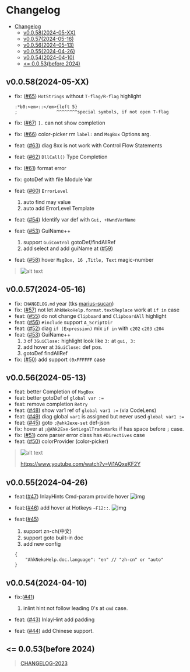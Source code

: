 # Changelog

- [Changelog](#changelog)
  - [v0.0.58(2024-05-XX)](#v00582024-05-xx)
  - [v0.0.57(2024-05-16)](#v00572024-05-16)
  - [v0.0.56(2024-05-13)](#v00562024-05-13)
  - [v0.0.55(2024-04-26)](#v00552024-04-26)
  - [v0.0.54(2024-04-10)](#v00542024-04-10)
  - [\<= 0.0.53(before 2024)](#-0053before-2024)

## v0.0.58(2024-05-XX)

<!-- pnpm 9.1.1 iwr https://get.pnpm.io/install.ps1 -useb | iex-->
<!-- dprint 0.45.1 -->

- fix: ([#65](https://github.com/CoffeeChaton/vscode-autohotkey-NekoHelp/issues/65)) `HotStrings` without `T-flag/R-flag` highlight

  ```ahk
  :*b0:<em>::</em>{left 5}
  ;               ^^^^^^^^special symbols, if not open T-flag
  ```

- fix: ([#67](https://github.com/CoffeeChaton/vscode-autohotkey-NekoHelp/issues/67)) `].` can not show completion
- fix: ([#66](https://github.com/CoffeeChaton/vscode-autohotkey-NekoHelp/issues/66)) color-picker rm `label:` and `MsgBox` Options arg.
- feat: ([#63](https://github.com/CoffeeChaton/vscode-autohotkey-NekoHelp/issues/63)) diag 8xx is not work with Control Flow Statements
- feat: ([#62](https://github.com/CoffeeChaton/vscode-autohotkey-NekoHelp/issues/62)) `DllCall()` Type Completion
- fix: ([#61](https://github.com/CoffeeChaton/vscode-autohotkey-NekoHelp/issues/61)) format error
- fix: gotoDef with file Module Var
- feat: ([#60](https://github.com/CoffeeChaton/vscode-autohotkey-NekoHelp/issues/60)) `ErrorLevel`
  1. auto find may value
  2. auto add ErrorLevel Template
- feat: ([#54](https://github.com/CoffeeChaton/vscode-autohotkey-NekoHelp/issues/54)) Identify var def with `Gui, +HwndVarName`
- feat: ([#53](https://github.com/CoffeeChaton/vscode-autohotkey-NekoHelp/issues/53)) GuiName++
  1. support `GuiControl` gotoDef/findAllRef
  2. add select and add guiName at ([#59](https://github.com/CoffeeChaton/vscode-autohotkey-NekoHelp/issues/59))
- feat: ([#58](https://github.com/CoffeeChaton/vscode-autohotkey-NekoHelp/issues/58)) hover `MsgBox, 16 ,Title, Text` magic-number

> ![alt text](https://raw.githubusercontent.com/CoffeeChaton/vscode-autohotkey-NekoHelp/main/image/Changelog/v0-0-58--issuse-58-hover-msgbox-magic-number.jpg)

## v0.0.57(2024-05-16)

<!-- pnpm 9.1.1 iwr https://get.pnpm.io/install.ps1 -useb | iex-->
<!-- dprint 0.45.1 -->

- fix: `CHANGELOG.md` year (tks [marius-sucan](https://github.com/CoffeeChaton/vscode-autohotkey-NekoHelp/discussions/25#discussioncomment-9417365))
- fix: ([#57](https://github.com/CoffeeChaton/vscode-autohotkey-NekoHelp/issues/57)) not let `AhkNekoHelp.format.textReplace` work at `if in` case
- feat: ([#55](https://github.com/CoffeeChaton/vscode-autohotkey-NekoHelp/issues/55)) do not change `Clipboard` and `ClipboardAll` highlight
- feat: ([#56](https://github.com/CoffeeChaton/vscode-autohotkey-NekoHelp/issues/56)) `#include` support `A_ScriptDir`
- feat: ([#52](https://github.com/CoffeeChaton/vscode-autohotkey-NekoHelp/issues/52)) diag `if (Expression)` mix `if in` with `c202` `c203` `c204`
- feat: ([#53](https://github.com/CoffeeChaton/vscode-autohotkey-NekoHelp/issues/53)) GuiName++
  1. `3` of `3GuiClose:` highlight look like `3:` at `gui, 3:`
  2. add hover at `3GuiClose:` def pos.
  3. gotoDef findAllRef
- fix: ([#50](https://github.com/CoffeeChaton/vscode-autohotkey-NekoHelp/issues/50)) add support `(0xFFFFFF` case

## v0.0.56(2024-05-13)

<!-- pnpm 9.1.0 iwr https://get.pnpm.io/install.ps1 -useb | iex-->
<!-- dprint 0.45.1 -->

- feat: better Completion of `MsgBox`
- feat: better gotoDef of `global var :=`
- feat: remove completion `Retry`
- feat: ([#48](https://github.com/CoffeeChaton/vscode-autohotkey-NekoHelp/issues/48)) show var1 ref of `global var1 :=` (via CodeLens)
- feat: ([#49](https://github.com/CoffeeChaton/vscode-autohotkey-NekoHelp/issues/48)) diag global `var1` is assigned but never used `global var1 :=`
- feat: ([#45](https://github.com/CoffeeChaton/vscode-autohotkey-NekoHelp/issues/45)) goto `;@ahk2exe-set` def-json
- fix: hover at `;@Ahk2Exe-SetLegalTrademarks` if has space before `;` case.
- fix: ([#51](https://github.com/CoffeeChaton/vscode-autohotkey-NekoHelp/issues/45)) core parser error class has `#Directives` case
- feat: ([#50](https://github.com/CoffeeChaton/vscode-autohotkey-NekoHelp/issues/50)) colorProvider (color-picker)

> ![alt text](https://raw.githubusercontent.com/CoffeeChaton/vscode-autohotkey-NekoHelp/main/image/Changelog/v0-0-56--issuse-50--color-picker.jpg)
>
> <https://www.youtube.com/watch?v=Vi1AQxeKF2Y>

## v0.0.55(2024-04-26)

<!-- pnpm 9.0.6  iwr https://get.pnpm.io/install.ps1 -useb | iex-->
<!-- dprint 0.45.1 -->

- feat:([#47](https://github.com/CoffeeChaton/vscode-autohotkey-NekoHelp/issues/47)) InlayHints Cmd-param provide hover
  ![img](https://raw.githubusercontent.com/CoffeeChaton/vscode-autohotkey-NekoHelp/main/image/Changelog/v0-0-55--2-hover-at-cmd-param-InlayHints.jpg)

- feat:([#46](https://github.com/CoffeeChaton/vscode-autohotkey-NekoHelp/issues/46)) add hover at Hotkeys `~F12::`.
  ![img](https://raw.githubusercontent.com/CoffeeChaton/vscode-autohotkey-NekoHelp/main/image/Changelog/v0-0-55--1-hover-at-hotkey.jpg)

- feat:([#45](https://github.com/CoffeeChaton/vscode-autohotkey-NekoHelp/issues/45))
  1. support zn-ch(中文)
  2. support goto built-in doc
  3. add new config

  ```jsonc
  {
      "AhkNekoHelp.doc.language": "en" // "zh-cn" or "auto"
  }
  ```

## v0.0.54(2024-04-10)

<!-- pnpm 8.10.2 -->
<!-- dprint 0.41.0 -->

- fix:([#41](https://github.com/CoffeeChaton/vscode-autohotkey-NekoHelp/issues/41))
  1. inlint hint not follow leading 0's at `cmd` case.

- feat: ([#43](https://github.com/CoffeeChaton/vscode-autohotkey-NekoHelp/issues/43)) InlayHint add padding
- feat: ([#44](https://github.com/CoffeeChaton/vscode-autohotkey-NekoHelp/issues/44)) add Chinese support.

## <= 0.0.53(before 2024)

> [CHANGELOG-2023](./CHANGELOG-2023.md)
